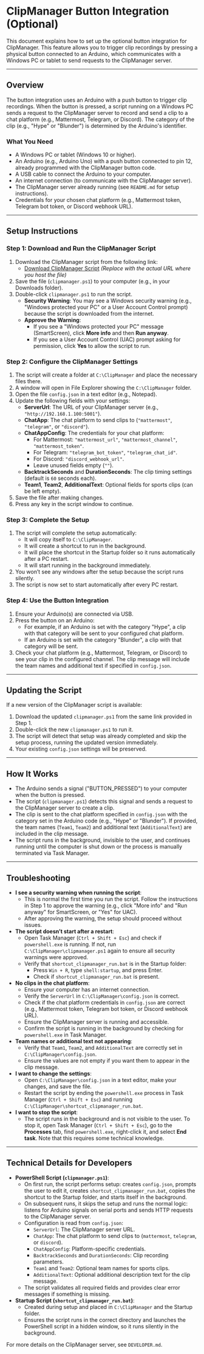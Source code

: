 # ClipManager Button Integration (Optional)

This document explains how to set up the optional button integration for ClipManager. This feature allows you to trigger clip recordings by pressing a physical button connected to an Arduino, which communicates with a Windows PC or tablet to send requests to the ClipManager server.

---

## Overview

The button integration uses an Arduino with a push button to trigger clip recordings. When the button is pressed, a script running on a Windows PC sends a request to the ClipManager server to record and send a clip to a chat platform (e.g., Mattermost, Telegram, or Discord). The category of the clip (e.g., "Hype" or "Blunder") is determined by the Arduino's identifier.

### What You Need
- A Windows PC or tablet (Windows 10 or higher).
- An Arduino (e.g., Arduino Uno) with a push button connected to pin 12, already programmed with the ClipManager button code.
- A USB cable to connect the Arduino to your computer.
- An internet connection (to communicate with the ClipManager server).
- The ClipManager server already running (see `README.md` for setup instructions).
- Credentials for your chosen chat platform (e.g., Mattermost token, Telegram bot token, or Discord webhook URL).

---

## Setup Instructions

### Step 1: Download and Run the ClipManager Script
1. Download the ClipManager script from the following link:
   - [Download ClipManager Script](https://github.com/RaphaelA4U/ClipManager/raw/main/arduino_button/clipmanager.ps1) *(Replace with the actual URL where you host the file)*
2. Save the file (`clipmanager.ps1`) to your computer (e.g., in your Downloads folder).
3. Double-click `clipmanager.ps1` to run the script.
   - **Security Warning**: You may see a Windows security warning (e.g., "Windows protected your PC" or a User Account Control prompt) because the script is downloaded from the internet.
   - **Approve the Warning**:
     - If you see a "Windows protected your PC" message (SmartScreen), click **More info** and then **Run anyway**.
     - If you see a User Account Control (UAC) prompt asking for permission, click **Yes** to allow the script to run.

### Step 2: Configure the ClipManager Settings
1. The script will create a folder at `C:\ClipManager` and place the necessary files there.
2. A window will open in File Explorer showing the `C:\ClipManager` folder.
3. Open the file `config.json` in a text editor (e.g., Notepad).
4. Update the following fields with your settings:
   - **ServerUrl**: The URL of your ClipManager server (e.g., `"http://192.168.1.100:5001"`).
   - **ChatApp**: The chat platform to send clips to (`"mattermost"`, `"telegram"`, or `"discord"`).
   - **ChatAppConfig**: The credentials for your chat platform:
     - For Mattermost: `"mattermost_url"`, `"mattermost_channel"`, `"mattermost_token"`.
     - For Telegram: `"telegram_bot_token"`, `"telegram_chat_id"`.
     - For Discord: `"discord_webhook_url"`.
     - Leave unused fields empty (`""`).
   - **BacktrackSeconds** and **DurationSeconds**: The clip timing settings (default is `60` seconds each).
   - **Team1**, **Team2**, **AdditionalText**: Optional fields for sports clips (can be left empty).
5. Save the file after making changes.
6. Press any key in the script window to continue.

### Step 3: Complete the Setup
1. The script will complete the setup automatically:
   - It will copy itself to `C:\ClipManager`.
   - It will create a shortcut to run in the background.
   - It will place the shortcut in the Startup folder so it runs automatically after a PC restart.
   - It will start running in the background immediately.
2. You won’t see any windows after the setup because the script runs silently.
3. The script is now set to start automatically after every PC restart.

### Step 4: Use the Button Integration
1. Ensure your Arduino(s) are connected via USB.
2. Press the button on an Arduino:
   - For example, if an Arduino is set with the category "Hype", a clip with that category will be sent to your configured chat platform.
   - If an Arduino is set with the category "Blunder", a clip with that category will be sent.
3. Check your chat platform (e.g., Mattermost, Telegram, or Discord) to see your clip in the configured channel. The clip message will include the team names and additional text if specified in `config.json`.

---

## Updating the Script
If a new version of the ClipManager script is available:
1. Download the updated `clipmanager.ps1` from the same link provided in Step 1.
2. Double-click the new `clipmanager.ps1` to run it.
3. The script will detect that setup was already completed and skip the setup process, running the updated version immediately.
4. Your existing `config.json` settings will be preserved.

---

## How It Works
- The Arduino sends a signal ("BUTTON_PRESSED") to your computer when the button is pressed.
- The script (`clipmanager.ps1`) detects this signal and sends a request to the ClipManager server to create a clip.
- The clip is sent to the chat platform specified in `config.json` with the category set in the Arduino code (e.g., "Hype" or "Blunder"). If provided, the team names (`Team1`, `Team2`) and additional text (`AdditionalText`) are included in the clip message.
- The script runs in the background, invisible to the user, and continues running until the computer is shut down or the process is manually terminated via Task Manager.

---

## Troubleshooting
- **I see a security warning when running the script**:
  - This is normal the first time you run the script. Follow the instructions in Step 1 to approve the warning (e.g., click "More info" and "Run anyway" for SmartScreen, or "Yes" for UAC).
  - After approving the warning, the setup should proceed without issues.
- **The script doesn’t start after a restart**:
  - Open Task Manager (`Ctrl + Shift + Esc`) and check if `powershell.exe` is running. If not, run `C:\ClipManager\clipmanager.ps1` again to ensure all security warnings were approved.
  - Verify that `shortcut_clipmanager_run.bat` is in the Startup folder:
    - Press `Win + R`, type `shell:startup`, and press Enter.
    - Check if `shortcut_clipmanager_run.bat` is present.
- **No clips in the chat platform**:
  - Ensure your computer has an internet connection.
  - Verify the `ServerUrl` in `C:\ClipManager\config.json` is correct.
  - Check if the chat platform credentials in `config.json` are correct (e.g., Mattermost token, Telegram bot token, or Discord webhook URL).
  - Ensure the ClipManager server is running and accessible.
  - Confirm the script is running in the background by checking for `powershell.exe` in Task Manager.
- **Team names or additional text not appearing**:
  - Verify that `Team1`, `Team2`, and `AdditionalText` are correctly set in `C:\ClipManager\config.json`.
  - Ensure the values are not empty if you want them to appear in the clip message.
- **I want to change the settings**:
  - Open `C:\ClipManager\config.json` in a text editor, make your changes, and save the file.
  - Restart the script by ending the `powershell.exe` process in Task Manager (`Ctrl + Shift + Esc`) and running `C:\ClipManager\shortcut_clipmanager_run.bat`.
- **I want to stop the script**:
  - The script runs in the background and is not visible to the user. To stop it, open Task Manager (`Ctrl + Shift + Esc`), go to the **Processes** tab, find `powershell.exe`, right-click it, and select **End task**. Note that this requires some technical knowledge.

---

## Technical Details for Developers
- **PowerShell Script (`clipmanager.ps1`)**:
  - On first run, the script performs setup: creates `config.json`, prompts the user to edit it, creates `shortcut_clipmanager_run.bat`, copies the shortcut to the Startup folder, and starts itself in the background.
  - On subsequent runs, it skips the setup and runs the normal logic: listens for Arduino signals on serial ports and sends HTTP requests to the ClipManager server.
  - Configuration is read from `config.json`:
    - `ServerUrl`: The ClipManager server URL.
    - `ChatApp`: The chat platform to send clips to (`mattermost`, `telegram`, or `discord`).
    - `ChatAppConfig`: Platform-specific credentials.
    - `BacktrackSeconds` and `DurationSeconds`: Clip recording parameters.
    - `Team1` and `Team2`: Optional team names for sports clips.
    - `AdditionalText`: Optional additional description text for the clip message.
  - The script validates all required fields and provides clear error messages if something is missing.
- **Startup Script (`shortcut_clipmanager_run.bat`)**:
  - Created during setup and placed in `C:\ClipManager` and the Startup folder.
  - Ensures the script runs in the correct directory and launches the PowerShell script in a hidden window, so it runs silently in the background.

For more details on the ClipManager server, see `DEVELOPER.md`.